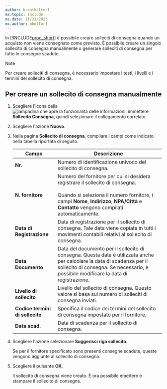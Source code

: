 ```yaml
---
author: brentholtorf
ms.topic: include
ms.date: 11/21/2023
ms.author: bholtorf
---
```


In [!INCLUDE[prod_short](../../../includes/prod_short.md)] è possibile creare solleciti di consegna quando un acquisto non viene consegnato come previsto. È possibile creare un singolo sollecito di consegna manualmente o generare solleciti di consegna per tutte le consegne scadute.  

> [!NOTE]
> Per creare solleciti di consegna, è necessario impostare i testi, i livelli e i termini del sollecito di consegna.

## Per creare un sollecito di consegna manualmente  

1. Scegliere l'icona della ![lampadina che apre la funzionalità delle informazioni.](../../../media/ui-search/search_small.png "Informazioni sull'operazione che si desidera eseguire") immettere **Sollecito Consegna**, quindi selezionare il collegamento correlato.  
2. Scegliere l'azione **Nuovo**.  
3. Nella pagina **Sollecito di consegna**, compilare i campi come indicato nella tabella riportata di seguito.  

    |Campo|Descrizione|  
    |---------------------------------|---------------------------------------|  
    |**Nr.**|Numero di identificazione univoco del sollecito di consegna.|  
    |**N. fornitore**|Numero del fornitore per cui si desidera registrare il sollecito di consegna.<br /><br /> Quando si seleziona il numero fornitore, i campi **Nome**, **Indirizzo**, **NPA/Città** e **Contatto** vengono compilati automaticamente.|  
    |**Data di Registrazione**|Data di registrazione per il sollecito di consegna. Tale data viene copiata in tutti i movimenti contabili relativi al sollecito di consegna.|  
    |**Data Documento**|Data del documento per il sollecito di consegna. Questa data è utilizzata anche per calcolare la data di scadenza per il sollecito di consegna. Se necessario, è possibile modificare la data di registrazione.|  
    |**Livello di sollecito**|Livello del sollecito di consegna. Questo valore si basa sul numero di solleciti di consegna inviati.|  
    |**Codice termini di sollecito**|Specifica il codice dei termini del sollecito di consegna impostato per il fornitore.|  
    |**Data scad.**|Data di scadenza per il sollecito di consegna.|  

4. Scegliere l'azione selezionare **Suggerisci riga sollecito**.  

    Se per il fornitore specificato sono presenti consegne scadute, queste vengono aggiunte al sollecito di consegna.  

5. Scegliere il pulsante **OK**.  

    Il sollecito di consegna viene creato. È ora possibile emettere e stampare il sollecito di consegna.  
